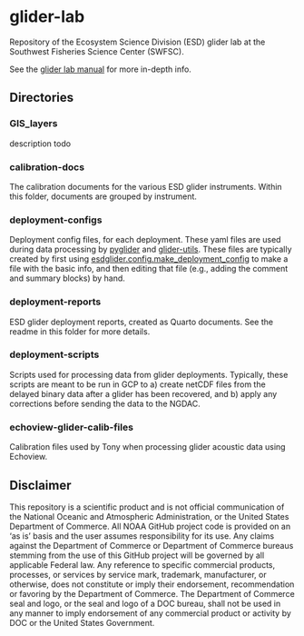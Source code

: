 # glider-lab

Repository of the Ecosystem Science Division (ESD) glider lab at the Southwest Fisheries Science Center (SWFSC).

See the [glider lab manual](https://swfsc.github.io/glider-lab-manual) for more in-depth info.

## Directories

### GIS_layers

description todo

### calibration-docs

The calibration documents for the various ESD glider instruments. Within this folder, documents are grouped by instrument.

### deployment-configs

Deployment config files, for each deployment. These yaml files are used during data processing by [pyglider](https://github.com/c-proof/pyglider) and [glider-utils](https://github.com/SWFSC/esdglider). These files are typically created by first using [esdglider.config.make_deployment_config](https://github.com/SWFSC/esdglider/blob/main/esdglider/config.py) to make a file with the basic info, and then editing that file (e.g., adding the comment and summary blocks) by hand.

### deployment-reports

ESD glider deployment reports, created as Quarto documents. See the readme in this folder for more details.

### deployment-scripts

Scripts used for processing data from glider deployments. Typically, these scripts are meant to be run in GCP to a) create netCDF files from the delayed binary data after a glider has been recovered, and b) apply any corrections before sending the data to the NGDAC.

### echoview-glider-calib-files

Calibration files used by Tony when processing glider acoustic data using Echoview.

## Disclaimer

This repository is a scientific product and is not official communication of the National Oceanic and Atmospheric Administration, or the United States Department of Commerce. All NOAA GitHub project code is provided on an ‘as is’ basis and the user assumes responsibility for its use. Any claims against the Department of Commerce or Department of Commerce bureaus stemming from the use of this GitHub project will be governed by all applicable Federal law. Any reference to specific commercial products, processes, or services by service mark, trademark, manufacturer, or otherwise, does not constitute or imply their endorsement, recommendation or favoring by the Department of Commerce. The Department of Commerce seal and logo, or the seal and logo of a DOC bureau, shall not be used in any manner to imply endorsement of any commercial product or activity by DOC or the United States Government.
